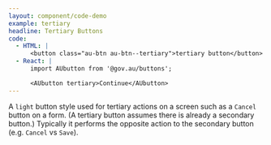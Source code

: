 ```yaml
---
layout: component/code-demo
example: tertiary
headline: Tertiary Buttons
code:
  - HTML: |
      <button class="au-btn au-btn--tertiary">tertiary button</button>
  - React: |
      import AUbutton from '@gov.au/buttons';

      <AUbutton tertiary>Continue</AUbutton>
---
```


A `light` button style used for tertiary actions on a screen such as a `Cancel` button on a form. (A tertiary button assumes there is already a secondary
button.) Typically it performs the opposite action to the secondary button (e.g. `Cancel` vs `Save`).
